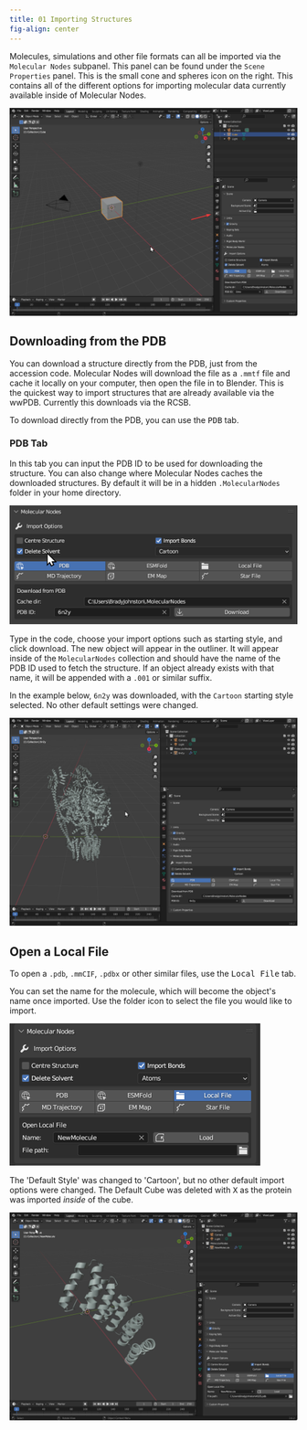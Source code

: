 ```yaml
---
title: 01 Importing Structures
fig-align: center
---
```


Molecules, simulations and other file formats can all be imported via the `Molecular Nodes` subpanel. This panel can be found under the `Scene Properties` panel. This is the small cone and spheres icon on the right. This contains all of the different options for importing molecular data currently available inside of Molecular Nodes.

![The panel location.](images/panel-location.png)

## Downloading from the PDB

You can download a structure directly from the PDB, just from the accession code. Molecular Nodes will download the file as a `.mmtf` file and cache it locally on your computer, then open the file in to Blender. This is the quickest way to import structures that are already available via the wwPDB. Currently this downloads via the RCSB.

To download directly from the PDB, you can use the <kbd>PDB</kbd> tab.

### PDB Tab

In this tab you can input the PDB ID to be used for downloading the structure. You can also change where Molecular Nodes caches the downloaded structures. By default it will be in a hidden `.MolecularNodes` folder in your home directory.

![The PDB import tab.](images/tab-pdb.png)

Type in the code, choose your import options such as starting style, and click download. The new object will appear in the outliner. It will appear inside of the `MolecularNodes` collection and should have the name of the PDB ID used to fetch the structure. If an object already exists with that name, it will be appended with a `.001` or similar suffix.

In the example below, `6n2y` was downloaded, with the `Cartoon` starting style selected. No other default settings were changed.

![](images/down-example-pdb.png)

## Open a Local File

To open a `.pdb`, `.mmCIF`, `.pdbx` or other similar files, use the <kbd>Local File</kbd> tab.

You can set the name for the molecule, which will become the object's name once imported. Use the folder icon to select the file you would like to import.

![The 'Local File' tab.](images/panel-local.png)

The 'Default Style' was changed to 'Cartoon', but no other default import options were changed. The Default Cube was deleted with <kbd>X</kbd> as the protein was imported *inside* of the cube.

![](images/down-example-local.png)